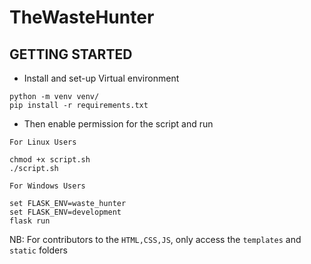 # TheWasteHunter

## GETTING STARTED

- Install and set-up Virtual environment
```shell
python -m venv venv/
pip install -r requirements.txt

```
- Then enable permission for the script and run

`For Linux Users`
```shell
chmod +x script.sh
./script.sh
```

`For Windows Users`
```shell
set FLASK_ENV=waste_hunter
set FLASK_ENV=development
flask run
```

NB:
For contributors to the `HTML,CSS,JS`, only access the `templates` and `static` folders